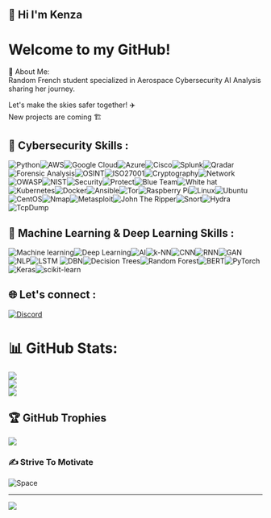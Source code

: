 ## 💫 Hi I'm Kenza 
# Welcome to my GitHub!<br> 
🚀 About Me:<br> Random French student specialized in Aerospace Cybersecurity AI Analysis sharing her journey.

Let's make the skies safer together! ✈️<br>
New projects are coming 🏗️ <br> 

## 👾 Cybersecurity Skills :
![Python](https://img.shields.io/badge/Python-%23000000?style=plastic&logo=python&logoColor=white&labelColor=ff0000)![AWS](https://img.shields.io/badge/AWS-%23000000?style=plastic&logo=amazon-aws&logoColor=white&labelColor=ff0000)![Google Cloud](https://img.shields.io/badge/Google_Cloud-%23000000?style=plastic&logo=google-cloud&logoColor=white&labelColor=ff8c00)![Azure](https://img.shields.io/badge/Azure-%23000000?style=plastic&logo=microsoft-azure&logoColor=white&labelColor=ffff00)![Cisco](https://img.shields.io/badge/Cisco-%23000000?style=plastic&logo=cisco&logoColor=white&labelColor=00ff00)![Splunk](https://img.shields.io/badge/Splunk-%23000000?style=plastic&logo=splunk&logoColor=white&labelColor=00ffff)![Qradar](https://img.shields.io/badge/Qradar-%23000000?style=plastic&logoColor=white&labelColor=0000ff)![Forensic Analysis](https://img.shields.io/badge/Forensic_Analysis-%23000000?style=plastic&logoColor=white&labelColor=ff8c00)![OSINT](https://img.shields.io/badge/OSINT-%23000000?style=plastic&logoColor=black&labelColor=ffff00)![ISO27001](https://img.shields.io/badge/ISO27001-%23000000?style=plastic&logoColor=white&labelColor=00ff00)![Cryptography](https://img.shields.io/badge/Cryptography-%23000000?style=plastic&logoColor=black&labelColor=00ffff)![Network](https://img.shields.io/badge/Network-%23000000?style=plastic&logoColor=white&labelColor=0000ff)![OWASP](https://img.shields.io/badge/OWASP-%23000000?style=plastic&logoColor=white&labelColor=8000ff)![NIST](https://img.shields.io/badge/NIST-%23000000?style=plastic&logoColor=black&labelColor=ff00ff)![Security](https://img.shields.io/badge/Security-%23000000?style=plastic&logoColor=white&labelColor=ff0000)![Protect](https://img.shields.io/badge/Protect-%23000000?style=plastic&logoColor=black&labelColor=ff8c00)![Blue Team](https://img.shields.io/badge/Blue_Team-%23000000?style=plastic&logoColor=white&labelColor=00ff00)![White hat](https://img.shields.io/badge/White_hat-%23000000?style=plastic&logoColor=white&labelColor=0000ff)![Kubernetes](https://img.shields.io/badge/Kubernetes-%23000000?style=plastic&logo=kubernetes&logoColor=white&labelColor=ff0000)![Docker](https://img.shields.io/badge/Docker-%23000000?style=plastic&logo=docker&logoColor=white&labelColor=ff8c00)![Ansible](https://img.shields.io/badge/Ansible-%23000000?style=plastic&logo=ansible&logoColor=white&labelColor=ffff00)![Tor](https://img.shields.io/badge/Tor-%23000000?style=plastic&logo=tor-project&logoColor=white&labelColor=00ff00)![Raspberry Pi](https://img.shields.io/badge/Raspberry_Pi-%23000000?style=plastic&logo=Raspberry-Pi&logoColor=white&labelColor=ffff00)![Linux](https://img.shields.io/badge/Linux-%23000000?style=plastic&logo=linux&logoColor=white&labelColor=ff0000)![Ubuntu](https://img.shields.io/badge/Ubuntu-%23000000?style=plastic&logo=ubuntu&logoColor=white&labelColor=ff8c00)![CentOS](https://img.shields.io/badge/CentOS-%23000000?style=plastic&logo=centos&logoColor=white&labelColor=ffff00)![Nmap](https://img.shields.io/badge/Nmap-%23000000?style=plastic&logo=nmap&logoColor=white&labelColor=00ff00)![Metasploit](https://img.shields.io/badge/Metasploit-%23000000?style=plastic&logo=metasploit&logoColor=white&labelColor=00ffff)![John The Ripper](https://img.shields.io/badge/John_The_Ripper-%23000000?style=plastic&logoColor=white&labelColor=0000ff)![Snort](https://img.shields.io/badge/Snort-%23000000?style=plastic&logoColor=white&labelColor=8000ff)![Hydra](https://img.shields.io/badge/Hydra-%23000000?style=plastic&logoColor=black&labelColor=ff00ff)![TcpDump](https://img.shields.io/badge/TcpDump-%23000000?style=plastic&logo=tcpdump&logoColor=white&labelColor=ff0000)


## 🤖 Machine Learning & Deep Learning Skills :
![Machine learning](https://img.shields.io/badge/Machine_learning-%23000000?style=plastic&logoColor=white&labelColor=ff0000)![Deep Learning](https://img.shields.io/badge/Deep_Learning-%23000000?style=plastic&logoColor=white&labelColor=ff8c00)![AI](https://img.shields.io/badge/AI-%23000000?style=plastic&logoColor=black&labelColor=ffff00)![k-NN](https://img.shields.io/badge/k--NN-%23000000?style=plastic&logoColor=white&labelColor=00ff00)![CNN](https://img.shields.io/badge/CNN-%23000000?style=plastic&logoColor=black&labelColor=00ffff)![RNN](https://img.shields.io/badge/RNN-%23000000?style=plastic&logoColor=white&labelColor=0000ff)![GAN](https://img.shields.io/badge/GAN-%23000000?style=plastic&logoColor=white&labelColor=8000ff)![NLP](https://img.shields.io/badge/NLP-%23000000?style=plastic&logoColor=black&labelColor=ff00ff)![LSTM](https://img.shields.io/badge/LSTM-%23000000?style=plastic&logoColor=white&labelColor=ff0000)
![DBN](https://img.shields.io/badge/DBN-%23000000?style=plastic&logoColor=black&labelColor=ff8c00)![Decision Trees](https://img.shields.io/badge/Decision_Trees-%23000000?style=plastic&logoColor=white&labelColor=ffff00)![Random Forest](https://img.shields.io/badge/Random_Forest-%23000000?style=plastic&logoColor=white&labelColor=00ff00)![BERT](https://img.shields.io/badge/BERT-%23000000?style=plastic&logoColor=black&labelColor=00ffff)![PyTorch](https://img.shields.io/badge/PyTorch-%23000000?style=plastic&logo=PyTorch&logoColor=white&labelColor=ff0000)![Keras](https://img.shields.io/badge/Keras-%23000000?style=plastic&logo=Keras&logoColor=white&labelColor=ff8c00)![scikit-learn](https://img.shields.io/badge/scikit--learn-%23000000?style=plastic&logoColor=white&labelColor=8000ff)


## 🌐 Let's connect :
[![Discord](https://img.shields.io/badge/Discord-%237289DA.svg?logo=discord&logoColor=white)](https://discordapp.com/users/kzax01) 


# 📊 GitHub Stats:
![](https://github-readme-stats.vercel.app/api?username=Kzax01&theme=dark&hide_border=false&include_all_commits=false&count_private=false)<br/>
![](https://github-readme-streak-stats.herokuapp.com/?user=Kzax01&theme=dark&hide_border=false)<br/>
![](https://github-readme-stats.vercel.app/api/top-langs/?username=Kzax01&theme=dark&hide_border=false&include_all_commits=false&count_private=false&layout=compact)

## 🏆 GitHub Trophies
![](https://github-profile-trophy.vercel.app/?username=Kzax01&theme=discord&no-frame=false&no-bg=true&margin-w=4)

### ✍️ Strive To Motivate
![Space](https://quotefancy.com/media/wallpaper/3840x2160/3723-Carl-Sagan-Quote-Across-the-sea-of-space-the-stars-are-other-suns.jpg)

---
[![](https://visitcount.itsvg.in/api?id=Kzax01&icon=6&color=5)](https://visitcount.itsvg.in)











